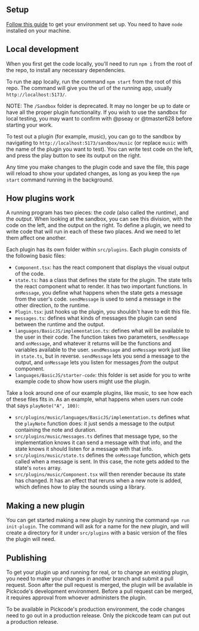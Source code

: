 ## Setup

[Follow this guide](https://github.com/Stanford-PinCS/pincs-lessons-site/blob/main/README.md) to get your environment set up. You need to have `node` installed on your machine.

## Local development

When you first get the code locally, you'll need to run `npm i` from the root of the repo, to install any necessary dependencies.

To run the app locally, run the command `npm start` from the root of this repo. The command will give you the url of the running app, usually `http://localhost:5173/`.

NOTE: The `/Sandbox` folder is deprecated. It may no longer be up to date or have all the proper plugin functionality. If you wish to use the sandbox for local testing, you may want to confirm with @pseay or @tmaster628 before starting your work.

To test out a plugin (for example, music), you can go to the sandbox by navigating to `http://localhost:5173/sandbox/music` (or replace `music` with the name of the plugin you want to test). You can write test code on the left, and press the play button to see its output on the right.

Any time you make changes to the plugin code and save the file, this page will reload to show your updated changes, as long as you keep the `npm start` command running in the background.

## How plugins work

A running program has two pieces: the _code_ (also called the _runtime_), and the _output_. When looking at the sandbox, you can see this division, with the code on the left, and the output on the right. To define a plugin, we need to write code that will run in each of these two places. And we need to let them affect one another.

Each plugin has its own folder within `src/plugins`. Each plugin consists of the following basic files:

-   `Component.tsx`: has the react component that displays the visual output of the code.
-   `state.ts`: has a class that defines the state for the plugin. The state tells the react component what to render. It has two important functions. In `onMessage`, you define what happens when the state gets a message from the user's code. `sendMessage` is used to send a message in the other direction, _to_ the runtime.
-   `Plugin.tsx`: just hooks up the plugin, you shouldn't have to edit this file.
-   `messages.ts`: defines what kinds of messages the plugin can send between the runtime and the output.
-   `languages/BasicJS/implementation.ts`: defines what will be available to the user in their code. The function takes two parameters, `sendMessage` and `onMessage`, and whatever it returns will be the functions and variables available to the user. `sendMessage` and `onMessage` work just like in `state.ts`, but in reverse. `sendMessage` lets you send a message to the output, and `onMessage` lets you listen for messages _from_ the output component.
-   `languages/BasicJS/starter-code`: this folder is set aside for you to write example code to show how users might use the plugin.

Take a look around one of our example plugins, like music, to see how each of these files fits in. As an example, what happens when users run code that says `playNote("A", 100)`:

-   `src/plugins/music/languages/BasicJS/implementation.ts` defines what the `playNote` function does: it just sends a message to the output containing the note and duration.
-   `src/plugins/music/messages.ts` defines that message type, so the implementation knows it can send a message with that info, and the state knows it should listen for a message with that info.
-   `src/plugins/music/state.ts` defines the `onMessage` function, which gets called when a message is sent. In this case, the note gets added to the state's `notes` array.
-   `src/plugins/music/Component.tsx` will then rerender because its state has changed. It has an effect that reruns when a new note is added, which defines how to play the sounds using a library.

## Making a new plugin

You can get started making a new plugin by running the command `npm run init-plugin`. The command will ask for a name for the new plugin, and will create a directory for it under `src/plugins` with a basic version of the files the plugin will need.

## Publishing

To get your plugin up and running for real, or to change an existing plugin, you need to make your changes in another branch and submit a pull request. Soon after the pull request is merged, the plugin will be available in Pickcode's development environment. Before a pull request can be merged, it requires approval from whoever administers the plugin.

To be available in Pickcode's production environment, the code changes need to go out in a production release. Only the pickcode team can put out a production release.
